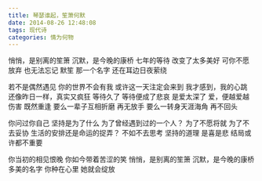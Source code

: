 ```yaml
---
title: 琴瑟谁起，笙箫何默
date: 2014-08-26 12:48:08
tags: 现代诗
categories: 情为何物
---
```

悄悄，是别离的笙箫
沉默，是今晚的康桥
七年的等待
改变了太多美好
可你不愿放弃
也无法忘记
默笙
那一个名字
还在耳边日夜萦绕
<!-- more -->
若不是偶然遇见
你的世界不会有我
或许这一天注定会来到
我才感到，我的心跳
还像昨日一样，真实又疯狂
等待久了
等待便成了悲哀
是爱太深了
爱，便越爱越伤害
既然重逢
要么一辈子互相折磨
再无放手
要么一转身天涯海角
再不回头

你问过你自己
坚持是为了什么
为了曾经遇到过的一个人？
为了不愿将就
为了不去妥协
生活的安排还是命运的捉弄？
不如不去思考
坚持的道理
是喜是悲
结局或许都不重要

你当初的相见恨晚
你如今带着苦涩的笑
悄悄，是别离的笙箫
沉默，是今晚的康桥
多美的名字
你种在心里
她就会绽放

